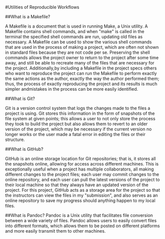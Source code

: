 #Utilities of Reproducible Workflows


##What is a Makefile?

A Makefile is a document that is used in running Make, a Unix utility. 
A Makefile contains shell commands, and when "make" is called in the
terminal the specified shell commands are run, updating old files as
necessary. A Makefile can be used to show the various shell commands 
that are used in the process of making a project, which are often not
shown in standard files because they are not code per se. Preserving
the shell commands allows the project owner to return to the project
after some time away, and still be able to recreate many of the files
that are necessary for the project. Additionally,by including a Makefile
in the project specs others who want to reproduce the project can run 
the Makefile to perform exactly the same actions as the author, exactly 
the way the author performed them; thus, the process of exactly 
reproducing the project and its results is much simpler andmistakes
in the process can be more easily identified.


##What is Git?

Git is a version control system that logs the changes made to the files
a project is using. Git stores this information in the form of snapshots
of the file system at given points; this allows a user to not only store 
the process they took to build the project but also allows them to revert 
to an older version of the project, which may be necessary if the current
version no longer works or the user made a fatal error in editing the files
or their structure.


##What is GitHub?

GitHub is an online storage location for Git repositories; that is, it
stores all the snapshots online, allowing for access across different
machines. This is exceptionally useful when a project has multiple
collaborators, all making different changes to the project files; each
user may commit changes to the online repository, and each user can pull
the latest versions of the project to their local machine so that they
always have an updated version of the project. For this project, GitHub
acts as a storage area for the project so that the instructors can view
the files in my "submission", and also serves as an online repository
to save my progress should anything happen to my local files.


##What is Pandoc?
Pandoc is a Unix utility that facilitates file conversion between a wide
variety of files. Pandoc allows users to easily convert files into different
formats, which allows them to be posted on different platforms and more
easily transmit them to other machines. 
